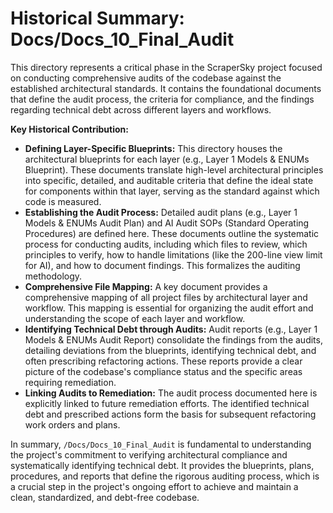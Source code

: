 # Historical Summary: Docs/Docs_10_Final_Audit

This directory represents a critical phase in the ScraperSky project focused on conducting comprehensive audits of the codebase against the established architectural standards. It contains the foundational documents that define the audit process, the criteria for compliance, and the findings regarding technical debt across different layers and workflows.

**Key Historical Contribution:**

*   **Defining Layer-Specific Blueprints:** This directory houses the architectural blueprints for each layer (e.g., Layer 1 Models & ENUMs Blueprint). These documents translate high-level architectural principles into specific, detailed, and auditable criteria that define the ideal state for components within that layer, serving as the standard against which code is measured.
*   **Establishing the Audit Process:** Detailed audit plans (e.g., Layer 1 Models & ENUMs Audit Plan) and AI Audit SOPs (Standard Operating Procedures) are defined here. These documents outline the systematic process for conducting audits, including which files to review, which principles to verify, how to handle limitations (like the 200-line view limit for AI), and how to document findings. This formalizes the auditing methodology.
*   **Comprehensive File Mapping:** A key document provides a comprehensive mapping of all project files by architectural layer and workflow. This mapping is essential for organizing the audit effort and understanding the scope of each layer and workflow.
*   **Identifying Technical Debt through Audits:** Audit reports (e.g., Layer 1 Models & ENUMs Audit Report) consolidate the findings from the audits, detailing deviations from the blueprints, identifying technical debt, and often prescribing refactoring actions. These reports provide a clear picture of the codebase's compliance status and the specific areas requiring remediation.
*   **Linking Audits to Remediation:** The audit process documented here is explicitly linked to future remediation efforts. The identified technical debt and prescribed actions form the basis for subsequent refactoring work orders and plans.

In summary, `/Docs/Docs_10_Final_Audit` is fundamental to understanding the project's commitment to verifying architectural compliance and systematically identifying technical debt. It provides the blueprints, plans, procedures, and reports that define the rigorous auditing process, which is a crucial step in the project's ongoing effort to achieve and maintain a clean, standardized, and debt-free codebase.
